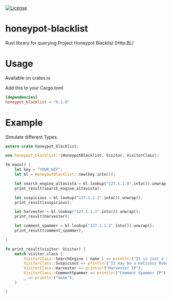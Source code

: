 [![License](http://img.shields.io/badge/license-MIT-blue.svg)](https://github.com/wisespace-io/honeypot-blacklist/blob/master/LICENSE)

# honeypot-blacklist
Rust library for querying Project Honeypot Blacklist (Http:BL)

# Usage

Available on crates.io

Add this to your Cargo.toml

```toml
[dependencies]
honeypot_blacklist = "0.1.0"
```

# Example

Simulate different Types.

```rust
extern crate honeypot_blacklist;

use honeypot_blacklist::{HoneypotBlacklist, Visitor, VisitorClass};

fn main() {
    let key = "YOUR_KEY";
    let bl = HoneypotBlacklist::new(key.into());

    let search_engine_altavista = bl.lookup("127.1.1.0".into()).unwrap();
    print_result(search_engine_altavista);

    let suspicious = bl.lookup("127.1.1.1".into()).unwrap();
    print_result(suspicious);

    let harvester = bl.lookup("127.1.1.2".into()).unwrap();
    print_result(harvester);

    let comment_spammer = bl.lookup("127.1.1.3".into()).unwrap();
    print_result(comment_spammer);

}

fn print_result(visitor: Visitor) {
    match visitor.class {
        VisitorClass::SearchEngine { name } => println!("It is just a search engine: {}", name),
        VisitorClass::Suspicious => println!("It may be a malicous Robot, not confirmed yet"),
        VisitorClass::Harvester => println!("Harvester IP"),
        VisitorClass::CommentSpammer => println!("Comment Spammer IP"),
        _ => println!("done"),
    }

}
```